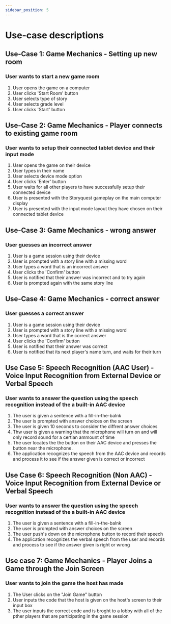 ```yaml
---
sidebar_position: 5
---
```


# Use-case descriptions

## Use-Case 1: Game Mechanics - Setting up new room

### User wants to start a new game room

1. User opens the game on a computer
2. User clicks 'Start Room' button
3. User selects type of story
4. User selects grade level 
5. User clicks 'Start' button

## Use-Case 2: Game Mechanics - Player connects to existing game room

### User wants to setup their connected tablet device and their input mode

1. User opens the game on their device
2. User types in their name
3. User selects device mode option
4. User clicks 'Enter' button
5. User waits for all other players to have successfully setup their connected device
6. User is presented with the Storyquest gameplay on the main computer display
7. User is presented with the input mode layout they have chosen on their connected tablet device

## Use-Case 3: Game Mechanics - wrong answer

### User guesses an incorrect answer

1. User is a game session using their device
2. User is prompted with a story line with a missing word
3. User types a word that is an incorrect answer
4. User clicks the 'Confirm' button
5. User is notified that their answer was incorrect and to try again
6. User is prompted again with the same story line

## Use-Case 4: Game Mechanics - correct answer

### User guesses a correct answer

1. User is a game session using their device
2. User is prompted with a story line with a missing word
3. User types a word that is the correct answer
4. User clicks the 'Confirm' button
5. User is notified that their answer was correct
6. User is notified that its next player's name turn, and waits for their turn

## Use Case 5: Speech Recognition (AAC User) - Voice Input Recognition from External Device or Verbal Speech 

### User wants to answer the question using the speech recognition instead of the a built-in AAC device 

1. The user is given a sentence with a fill-in-the-balnk 
2. The user is prompted with answer choices on the screen 
3. The user is given 10 seconds to consider the diffrent answer choices
4. Thw user is given a warning that the microphone will turn on and will only record sound for a certian ammount of time 
5. The user locates the the button on their AAC device and presses the button near the microphone.
6. The application recognizes the speech from the AAC device and records and process it to see if the answer given is correct or incorrect


## Use Case 6: Speech Recognition (Non AAC) - Voice Input Recognition from External Device or Verbal Speech 

### User wants to answer the question using the speech recognition instead of the a built-in AAC device 

1. The user is given a sentence with a fill-in-the-balnk 
2. The user is prompted with answer choices on the screen 
3. The user push's down on the microphone button to record their speech
4. The application recognizes the verbal speech from the user and records and process to see if the answer given is right or wrong


## Use case 7: Game Mechanics -  Player Joins a Game through the Join Screen 

### User wants to join the game the host has made 

1. The User clicks on the "Join Game" button 
2. User inputs the code that the host is given on the host's screen to their input box 
3. The user inputs the correct code and is broght to a lobby with all of the pther players that are participating in the game session 
